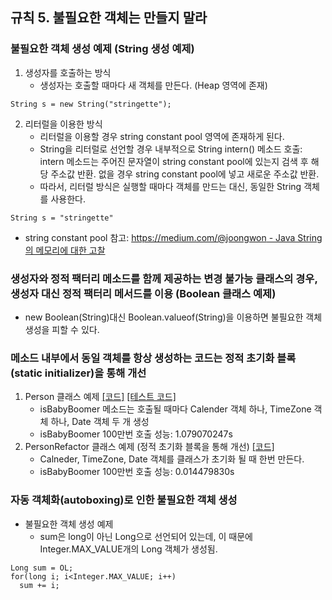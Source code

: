 ## 규칙 5. 불필요한 객체는 만들지 말라
### 불필요한 객체 생성 예제 (String 생성 예제)
 1. 생성자를 호출하는 방식
    * 생성자는 호출할 때마다 새 객체를 만든다. (Heap 영역에 존재)
 ```
 String s = new String("stringette");
 ```
 2. 리터럴을 이용한 방식
    * 리터럴을 이용할 경우 string constant pool 영역에 존재하게 된다.
    * String을 리터럴로 선언할 경우 내부적으로 String intern() 메소드 호출: intern 메소드는 주어진 문자열이 string constant pool에 있는지 검색 후 해당 주소값 반환. 없을 경우 string constant pool에 넣고 새로운 주소값 반환.
    * 따라서, 리터럴 방식은 실행할 때마다 객체를 만드는 대신, 동일한 String 객체를 사용한다.
 ```
 String s = "stringette"
 ```
 * string constant pool 참고: [https://medium.com/@joongwon - Java String 의 메모리에 대한 고찰](https://medium.com/@joongwon/string-%EC%9D%98-%EB%A9%94%EB%AA%A8%EB%A6%AC%EC%97%90-%EB%8C%80%ED%95%9C-%EA%B3%A0%EC%B0%B0-57af94cbb6bc)
 
### 생성자와 정적 팩터리 메소드를 함께 제공하는 변경 불가능 클래스의 경우, 생성자 대신 정적 팩터리 메서드를 이용 (Boolean 클래스 예제)
 * new Boolean(String)대신 Boolean.valueof(String)을 이용하면 불필요한 객체 생성을 피할 수 있다.
 
### 메소드 내부에서 동일 객체를 항상 생성하는 코드는 정적 초기화 블록(static initializer)을 통해 개선
 1. Person 클래스 예제 [[코드]](https://github.com/Hyunhoo-Kwon/EffectiveJava/blob/master/Examples/src/main/java/chapter02/item05/Person.java) [[테스트 코드]](https://github.com/Hyunhoo-Kwon/EffectiveJava/blob/master/Examples/src/test/java/chapter02/item05/PersonTest.java)
    * isBabyBoomer 메소드는 호출될 때마다 Calender 객체 하나, TimeZone 객체 하나, Date 객체 두 개 생성
    * isBabyBoomer 100만번 호출 성능: 1.079070247s
 2. PersonRefactor 클래스 예제 (정적 초기화 블록을 통해 개선) [[코드]](https://github.com/Hyunhoo-Kwon/EffectiveJava/blob/master/Examples/src/main/java/chapter02/item05/PersonRefactor.java)
    * Calneder, TimeZone, Date 객체를 클래스가 초기화 될 때 한번 만든다.
    * isBabyBoomer 100만번 호출 성능: 0.014479830s
    
### 자동 객체화(autoboxing)로 인한 불필요한 객체 생성
 * 불필요한 객체 생성 예제
   * sum은 long이 아닌 Long으로 선언되어 있는데, 이 때문에 Integer.MAX_VALUE개의 Long 객체가 생성됨.
 ```
 Long sum = OL;
 for(long i; i<Integer.MAX_VALUE; i++)
   sum += i;
 ```
